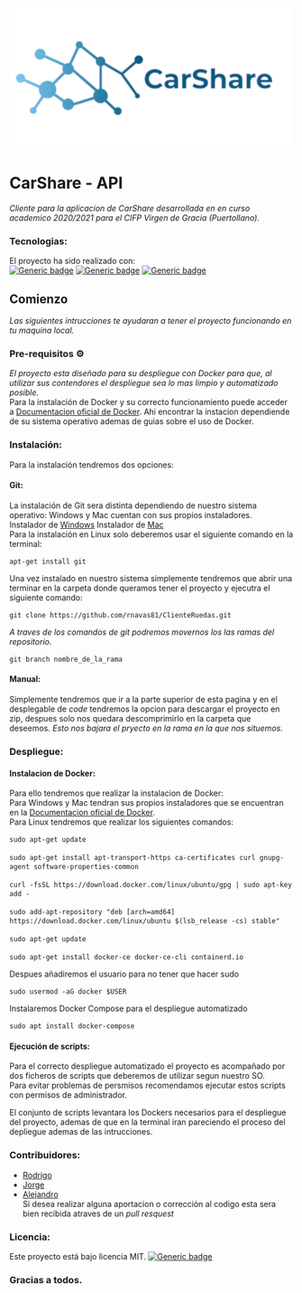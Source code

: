<p align="center">
  <img src="resRead/Banner.png" alt="banner"/>
</p>

# CarShare - API
_Cliente para la aplicacion de CarShare desarrollada en en curso academico 2020/2021 para el CIFP Virgen de Gracia (Puertollano)._

### Tecnologias:
El proyecto ha sido realizado con:  
[![Generic badge](https://img.shields.io/badge/Tecnologia-Angular-red.svg)](https://angular.io)
[![Generic badge](https://img.shields.io/badge/Tecnologia-TypeScript-blue.svg)](https://www.typescriptlang.org)
[![Generic badge](https://img.shields.io/badge/Tecnologia-Javascript-yellow.svg)](https://developer.mozilla.org/es/docs/Web/JavaScript)

## Comienzo
_Las siguientes intrucciones te ayudaran a tener el proyecto funcionando en tu maquina local._

### Pre-requisitos ⚙️
_El proyecto esta diseñado para su despliegue con Docker para que, al utilizar sus contendores el despliegue sea lo mas limpio y automatizado posible._  
Para la instalación de Docker y su correcto funcionamiento puede acceder a [Documentacion oficial de Docker](https://docs.docker.com/get-docker/). Ahi encontrar la instacion dependiende de su sistema operativo ademas de guias sobre el uso de Docker.

### Instalación:
Para la instalación tendremos dos opciones:

#### Git: 
La instalación de Git sera distinta dependiendo de nuestro sistema operativo: Windows y Mac cuentan con sus propios instaladores.  
Instalador de [Windows](http://git-scm.com/download/win)
Instalador de [Mac](http://git-scm.com/download/mac)  
Para la instalación en Linux solo deberemos usar el siguiente comando en la terminal:
```
apt-get install git
```
  
Una vez instalado en nuestro sistema simplemente tendremos que abrir una terminar en la carpeta donde queramos tener el proyecto y ejecutra el siguiente comando:
```
git clone https://github.com/rnavas81/ClienteRuedas.git
```
_A traves de los comandos de git podremos movernos los las ramas del repositorio._
```
git branch nombre_de_la_rama
```

#### Manual: 
Simplemente tendremos que ir a la parte superior de esta pagina y en el desplegable de *code* tendremos la opcion para descargar el proyecto en zip, despues solo nos quedara descomprimirlo en la carpeta que deseemos.
_Esto nos bajara el pryecto en la rama en la que nos situemos._

### Despliegue:
#### Instalacion de Docker:
Para ello tendremos que realizar la instalacion de Docker:  
Para Windows y Mac tendran sus propios instaladores que se encuentran en la [Documentacion oficial de Docker](https://docs.docker.com/get-docker/).  
Para Linux tendremos que realizar los siguientes comandos:
```
sudo apt-get update

sudo apt-get install apt-transport-https ca-certificates curl gnupg-agent software-properties-common

curl -fsSL https://download.docker.com/linux/ubuntu/gpg | sudo apt-key add -

sudo add-apt-repository "deb [arch=amd64] https://download.docker.com/linux/ubuntu $(lsb_release -cs) stable"

sudo apt-get update

sudo apt-get install docker-ce docker-ce-cli containerd.io
```
Despues añadiremos el usuario para no tener que hacer sudo
```
sudo usermod -aG docker $USER
```
Instalaremos Docker Compose para el despliegue automatizado
```
sudo apt install docker-compose
```

#### Ejecución de scripts:
Para el correcto despliegue automatizado el proyecto es acompañado por dos ficheros de scripts que deberemos de utilizar segun nuestro SO.  
Para evitar problemas de persmisos recomendamos ejecutar estos scripts con permisos de administrador.  
  
El conjunto de scripts levantara los Dockers necesarios para el despliegue del proyecto, ademas de que en la terminal iran pareciendo el proceso del depliegue ademas de las intrucciones.

### Contribuidores:
* [Rodrigo](https://github.com/rnavas81)
* [Jorge](https://github.com/IamUnder)
* [Alejandro](https://github.com/djmarpe)  
Si desea realizar alguna aportacion o corrección al codigo esta sera bien recibida atraves de un *pull resquest*

### Licencia:
Este proyecto está bajo licencia MIT.
[![Generic badge](https://img.shields.io/badge/Licencia-MIT-yellow.svg)](https://es.wikipedia.org/wiki/Licencia_MIT)

### Gracias a todos.
